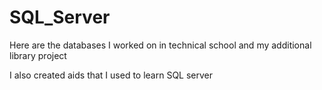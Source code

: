 # SQL_Server

Here are the databases I worked on in technical school and my additional library project

I also created aids that I used to learn SQL server
